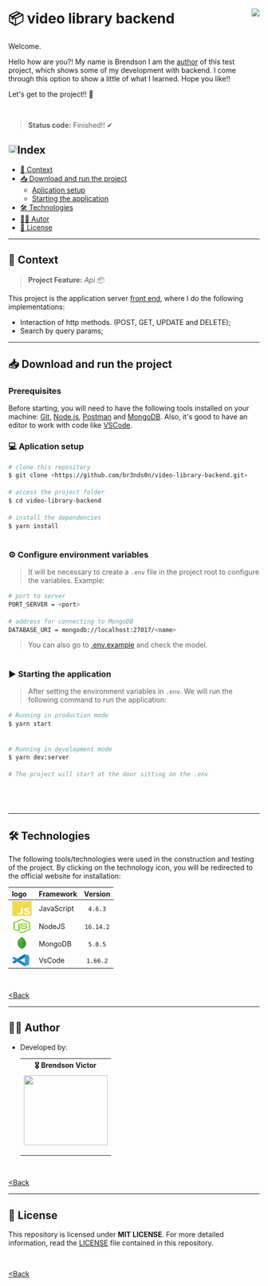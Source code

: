 # 📦 video library backend <img align="right" src="https://img.shields.io/badge/release-v0.1.0-green">

Welcome.

Hello how are you?! My name is Brendson I am the [author](#-Author) of this test project, which shows some of my development with backend. I come through this option to show a little of what I learned. Hope you like!!

Let's get to the project!! 🚀

<br>

> <b>Status code:</b>  Finished!! ✔

 ## <img height="18" width="18" src="https://user-images.githubusercontent.com/82064724/151113975-e8ff6813-b253-4670-b626-80e842363ab2.png">Index
<!--ts-->
   * [🧠 Context](#-Context)
   * [📥 Download and run the project](#-Baixar-e-executar-o-projeto)
     * [Aplication setup](#-Aplication-setup)
     * [Starting the application](#-Starting-the-application)
   * [🛠 Technologies](#-Technologies)
   * [✍🏼 Autor](#-Autor)
   * [📝 License](#-license)
<!--te-->

 ---

 ## 🧠 Context
> **Project Feature:**  *Api* 📦 

This project is the application server [front end](https://github.com/br3nds0n/video-library-frontend), where I do the following implementations:

 * Interaction of http methods. (POST, GET, UPDATE and DELETE);
 * Search by query params;

---

## 📥 Download and run the project

###  Prerequisites


Before starting, you will need to have the following tools installed on your machine:
[Git](https://git-scm.com), [Node.js](https://nodejs.org/en/), [Postman](https://www.postman.com/downloads/) and [MongoDB](https://www.mongodb.com/pt-br).
Also, it's good to have an editor to work with code like [VSCode](https://code.visualstudio.com/).


### 💻 Aplication setup

```bash
# clone this repository
$ git clone <https://github.com/br3nds0n/video-library-backend.git>

# access the project folder
$ cd video-library-backend

# install the dependencies
$ yarn install
```

#

### ⚙ Configure environment variables
> It will be necessary to create a `.env` file in the project root to configure the variables. Example:

```bash
# port to server
PORT_SERVER = <port>

# address for connecting to MongoDB
DATABASE_URI = mongodb://localhost:27017/<name>

```
> You can also go to [.env.example](https://github.com/br3nds0n/video-library-backend/blob/main/.env.example) and check the model.

#

### ▶ Starting the application
> After setting the environment variables in `.env`. We will run the following command to run the application:
```bash
# Running in production mode
$ yarn start


# Running in development mode
$ yarn dev:server

# The project will start at the door sitting on the .env
```
<br>

#

---
## 🛠 Technologies

The following tools/technologies were used in the construction and testing of the project. By clicking on the technology icon, you will be redirected to the official website for installation: <br>

| logo               | Framework                  | Version      |
| :----------------- | :------------------------- | :----------: |
| <a href="https://www.javascript.com/" target="_blank"><img align="center" alt="js" height="30" width="40" src="https://raw.githubusercontent.com/devicons/devicon/master/icons/javascript/javascript-plain.svg"></a>                   | JavaScript           |  `4.6.3`      |
| <a href="https://www.postgresql.org/download/" target="_blank"><img align="center" alt="node" height="30" width="40" src="https://raw.githubusercontent.com/devicons/devicon/2ae2a900d2f041da66e950e4d48052658d850630/icons/nodejs/nodejs-original.svg"></a>            | NodeJS                    |  `16.14.2`       |
| <a href="https://www.mongodb.com/try/download/community" target="_blank"><img align="center" alt="mongo" height="30" width="40" src="https://github.com/devicons/devicon/blob/master/icons/mongodb/mongodb-original.svg">            | MongoDB                    |  `5.0.5`       |
| <a href="https://code.visualstudio.com/download" target="_blank"><img align="center" alt="VsCode" height="25" width="35" src="https://github.com/devicons/devicon/blob/master/icons/vscode/vscode-original.svg"></a> | VsCode | `1.66.2` |
  
 <br>

[<Back](#Index)
 
---
                 
## ✍🏼 Author


<div align=left>

- <table>
 <p>  Developed by:</p>
  <tr align=center>
    <th><strong> 🎖 Brendson Victor  </strong></th>
  </tr>
   <td>
      <a href="https://github.com/br3nds0n">
        <img width="168" height="140" src="https://user-images.githubusercontent.com/82064724/169040996-89502743-78ba-4bf7-a145-ea7818e0157f.jpeg" > <p align="left">
</p></a>
    </td>
  </tr>
</table>
</div>

<div align=left>

<br>

[<Back](#Index)
 
---
 
## 📝 License

This repository is licensed under **MIT LICENSE**. For more detailed information, read the [LICENSE](./LICENSE) file contained in this repository.

 <br> 
	
 [<Back](-brendsons-website)
